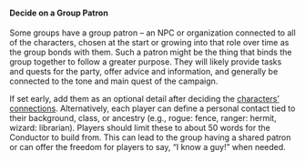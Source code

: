 #### Decide on a Group Patron

Some groups have a group patron – an NPC or organization connected to all of the characters, chosen at the start or growing into that role over time as the group bonds with them.
Such a patron might be the thing that binds the group together to follow a greater purpose.
They will likely provide tasks and quests for the party, offer advice and information, and generally be connected to the tone and main quest of the campaign.

If set early, add them as an optional detail after deciding the [characters’ connections](#Characters_Connecting_connecting_characters).
Alternatively, each player can define a personal contact tied to their background, class, or ancestry (e.g., rogue: fence, ranger: hermit, wizard: librarian).
Players should limit these to about 50 words for the Conductor to build from.
This can lead to the group having a shared patron or can offer the freedom for players to say, “I know a guy!” when needed.
